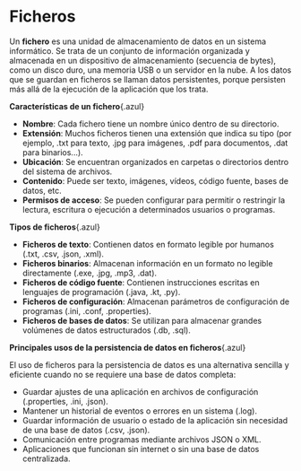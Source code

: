 # Ficheros

Un **fichero** es una unidad de almacenamiento de datos en un sistema informático. Se trata de un conjunto de información organizada y almacenada en un dispositivo de almacenamiento (secuencia de bytes), como un disco duro, una memoria USB o un servidor en la nube.
A los datos que se guardan en ficheros se llaman datos persistentes, porque persisten más allá de la ejecución de la aplicación que los trata.

**Características de un fichero**{.azul}

- **Nombre**: Cada fichero tiene un nombre único dentro de su directorio.
- **Extensión**: Muchos ficheros tienen una extensión que indica su tipo (por ejemplo, .txt para texto, .jpg para imágenes, .pdf para documentos, .dat para binarios...).
- **Ubicación**: Se encuentran organizados en carpetas o directorios dentro del sistema de archivos.
- **Contenido**: Puede ser texto, imágenes, vídeos, código fuente, bases de datos, etc.
- **Permisos de acceso**: Se pueden configurar para permitir o restringir la lectura, escritura o ejecución a determinados usuarios o programas.

**Tipos de ficheros**{.azul}  

- **Ficheros de texto**: Contienen datos en formato legible por humanos (.txt, .csv, .json, .xml).
- **Ficheros binarios**: Almacenan información en un formato no legible directamente (.exe, .jpg, .mp3, .dat).
- **Ficheros de código fuente**: Contienen instrucciones escritas en lenguajes de programación (.java, .kt, .py).
- **Ficheros de configuración**: Almacenan parámetros de configuración de programas (.ini, .conf, .properties).
- **Ficheros de bases de datos**: Se utilizan para almacenar grandes volúmenes de datos estructurados (.db, .sql).

**Principales usos de la persistencia de datos en ficheros**{.azul}

El uso de ficheros para la persistencia de datos es una alternativa sencilla y eficiente cuando no se requiere una base de datos completa:

- Guardar ajustes de una aplicación en archivos de configuración (.properties, .ini, .json).
- Mantener un historial de eventos o errores en un sistema (.log).
- Guardar información de usuario o estado de la aplicación sin necesidad de una base de datos (.csv, .json).
- Comunicación entre programas mediante archivos JSON o XML.
- Aplicaciones que funcionan sin internet o sin una base de datos centralizada.